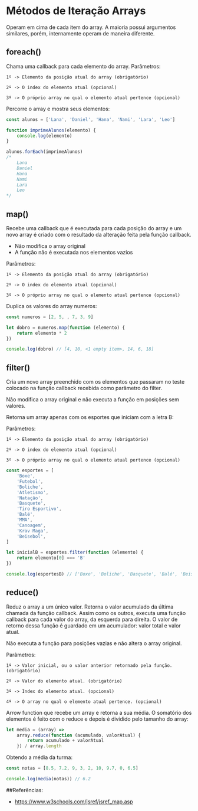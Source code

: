 # Métodos de Iteração Arrays

Operam em cima de cada item do array. A maioria possui argumentos similares, porém, internamente operam de maneira diferente.

## foreach()

Chama uma callback para cada elemento do array.
Parâmetros:

    1º -> Elemento da posição atual do array (obrigatório)

    2º -> O index do elemento atual (opcional)

    3º -> O próprio array no qual o elemento atual pertence (opcional)

Percorre o array e mostra seus elementos:

```JavaScript
const alunos = ['Lana', 'Daniel', 'Hana', 'Nami', 'Lara', 'Leo']

function imprimeAlunos(elemento) {
    console.log(elemento)
}

alunos.forEach(imprimeAlunos)
/*
    Lana
    Daniel
    Hana
    Nami
    Lara
    Leo
*/
```

## map()

Recebe uma callback que é executada para cada posição do array e
um novo array é criado com o resultado da alteração feita pela função callback.

-   Não modifica o array original
-   A função não é executada nos elementos vazios

Parâmetros:

    1º -> Elemento da posição atual do array (obrigatório)

    2º -> O index do elemento atual (opcional)

    3º -> O próprio array no qual o elemento atual pertence (opcional)

Duplica os valores do array numeros:

```JavaScript
const numeros = [2, 5, , 7, 3, 9]

let dobro = numeros.map(function (elemento) {
    return elemento * 2
})

console.log(dobro) // [4, 10, <1 empty item>, 14, 6, 18]
```

## filter()

Cria um novo array preenchido com os elementos que passaram no teste colocado na função callback recebida como parâmetro do filter.

Não modifica o array original e não executa a função em posições sem valores.

Retorna um array apenas com os esportes que iniciam com a letra B:

Parâmetros:

    1º -> Elemento da posição atual do array (obrigatório)

    2º -> O index do elemento atual (opcional)

    3º -> O próprio array no qual o elemento atual pertence (opcional)

```JavaScript
const esportes = [
    'Boxe',
    'Futebol',
    'Boliche',
    'Atletismo',
    'Natação',
    'Basquete',
    'Tiro Esportivo',
    'Balé',
    'MMA',
    'Canoagem',
    'Krav Maga',
    'Beisebol',
]

let inicialB = esportes.filter(function (elemento) {
    return elemento[0] === 'B'
})

console.log(esportesB) // ['Boxe', 'Boliche', 'Basquete', 'Balé', 'Beisebol']
```

## reduce()

Reduz o array a um único valor. Retorna o valor acumulado da última chamada da função callback. Assim como os outros, executa uma função callback para cada valor do array, da esquerda para direita. O valor de retorno dessa função é guardado em um acumulador: valor total e valor atual.

Não executa a função para posições vazias e não altera o array original.

Parâmetros:

    1º -> Valor inicial, ou o valor anterior retornado pela função. (obrigatório)

    2º -> Valor do elemento atual. (obrigatório)

    3º -> Index do elemento atual. (opcional)

    4º -> O array no qual o elemento atual pertence. (opcional)

Arrow function que recebe um array e retorna a sua média. O somatório dos elementos é feito com o reduce e depois é dividido pelo tamanho do array:

```JavaScript
let media = (array) =>
    array.reduce(function (acumulado, valorAtual) {
        return acumulado + valorAtual
    }) / array.length
```

Obtendo a média da turma:

```JavaScript
const notas = [8.5, 7.2, 9, 3, 2, 10, 9.7, 0, 6.5]

console.log(media(notas)) // 6.2
```

##Referências:

-   https://www.w3schools.com/jsref/jsref_map.asp
